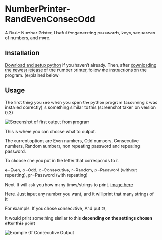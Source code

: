 # NumberPrinter-RandEvenConsecOdd
A Basic Number Printer, Useful for generating passwords, keys, sequences of numbers, and more.

## Installation
[Download and setup python](https://www.python.org/downloads/) if you haven't already.
Then, after [downloading the newest release](https://github.com/JasonDerulo1259/NumberPrinter-RandEvenConsecOdd/releases) of the number printer, follow the instructions on the program. (explained below)

## Usage
The first thing you see when you open the python program (assuming it was installed correctly) is something similar to this
(screenshot taken on version 0.3)

![Screenshot of first output from program](https://i.imgur.com/B5FHjGi.png)

This is where you can choose what to output. 

The current options are Even numbers, Odd numbers, Consecutive numbers, Random numbers, non repeating password and repeating password.

To choose one you put in the letter that corresponds to it.

e=Even, o=Odd, c=Consecutive, r=Random, p=Password (without repeating), pr=Password (with repeating)

Next, It will ask you how many times/strings to print. [image here](https://i.imgur.com/rIYxWV5.png)

Here, Just input any number you want, and it will print that many strings of It

For example. If you chose consecutive, And put `25`, 

It would print something similar to this **depending on the settings chosen after this point**

![Example Of Consecutive Output](https://i.imgur.com/dlFIE0t.png)
